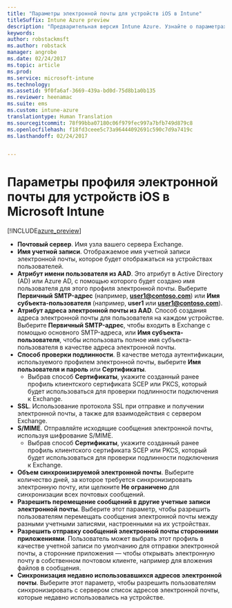 ```yaml
---
title: "Параметры электронной почты для устройств iOS в Intune"
titleSuffix: Intune Azure preview
description: "Предварительная версия Intune Azure. Узнайте о параметрах Intune, которые можно использовать для настройки подключений электронной почты на устройствах iOS."
keywords: 
author: robstackmsft
ms.author: robstack
manager: angrobe
ms.date: 02/24/2017
ms.topic: article
ms.prod: 
ms.service: microsoft-intune
ms.technology: 
ms.assetid: 9f0fa6af-3669-439a-bd0d-75d8b1a0b135
ms.reviewer: heenamac
ms.suite: ems
ms.custom: intune-azure
translationtype: Human Translation
ms.sourcegitcommit: 78f99bba07180c06f979fec997a7bfb749d879c8
ms.openlocfilehash: f18fd3ceee5c73a96444092691c590c7d9a7419c
ms.lasthandoff: 02/24/2017


---
```


# <a name="email-profile-settings-for-ios-devices-in-microsoft-intune"></a>Параметры профиля электронной почты для устройств iOS в Microsoft Intune

[!INCLUDE[azure_preview](../includes/azure_preview.md)]



- **Почтовый сервер**. Имя узла вашего сервера Exchange.
- **Имя учетной записи**. Отображаемое имя учетной записи электронной почты, которое будет отображаться на устройствах пользователей.
- **Атрибут имени пользователя из AAD**. Это атрибут в Active Directory (AD) или Azure AD, с помощью которого будет создано имя пользователя для этого профиля электронной почты. Выберите **Первичный SMTP-адрес** (например, **user1@contoso.com**) или **Имя субъекта-пользователя** (например, **user1** или **user1@contoso.com**).
- **Атрибут адреса электронной почты из AAD**. Способ создания адреса электронной почты для пользователя на каждом устройстве. Выберите **Первичный SMTP-адрес**, чтобы входить в Exchange с помощью основного SMTP-адреса, или **Имя субъекта-пользователя**, чтобы использовать полное имя субъекта-пользователя в качестве адреса электронной почты.
- **Способ проверки подлинности**. В качестве метода аутентификации, используемого профилем электронной почты, выберите **Имя пользователя и пароль** или **Сертификаты**.
    - Выбрав способ **Сертификаты**, укажите созданный ранее профиль клиентского сертификата SCEP или PKCS, который будет использоваться для проверки подлинности подключения к Exchange.
- **SSL**. Использование протокола SSL при отправке и получении электронной почты, а также для взаимодействия с сервером Exchange.
- **S/MIME**. Отправляйте исходящие сообщения электронной почты, используя шифрование S/MIME.
    - Выбрав способ **Сертификаты**, укажите созданный ранее профиль клиентского сертификата SCEP или PKCS, который будет использоваться для проверки подлинности подключения к Exchange.
- **Объем синхронизируемой электронной почты**. Выберите количество дней, за которое требуется синхронизировать электронную почту, или щелкните **Не ограничено** для синхронизации всех почтовых сообщений.
- **Разрешить перемещение сообщений в другие учетные записи электронной почты**. Выберите этот параметр, чтобы разрешить пользователям перемещать сообщения электронной почты между разными учетными записями, настроенными на их устройствах.
- **Разрешить отправку сообщений электронной почты сторонними приложениями**. Пользователь может выбрать этот профиль в качестве учетной записи по умолчанию для отправки электронной почты, а сторонние приложения — чтобы открывать электронную почту в собственном почтовом клиенте, например для вложения файлов в сообщения.
- **Синхронизация недавно использовавшихся адресов электронной почты**. Выберите этот параметр, чтобы разрешить пользователям синхронизировать с сервером список адресов электронной почты, которые недавно использовались на устройстве.

